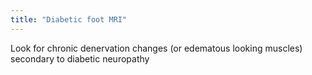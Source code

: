 ```yaml
---
title: "Diabetic foot MRI"
---
```

Look for chronic denervation changes (or edematous looking muscles) secondary to diabetic neuropathy

